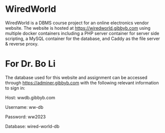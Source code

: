 # WiredWorld
WiredWorld is a DBMS course project for an online electronics vendor website. The website is hosted at https://wiredworld.gibbyb.com using multiple docker containers including a PHP server container for server side scripting, a MySQL container for the database, and Caddy as the file server & reverse proxy. 

# For Dr. Bo Li

The database used for this website and assignment can be accessed through https://adminer.gibbyb.com with the following relevant information to sign in:

Host: wwdb.gibbyb.com

Username: ww-db

Password: ww2023

Database: wired-world-db
